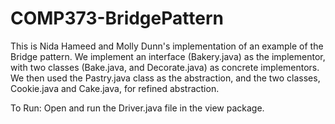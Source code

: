 # COMP373-BridgePattern
This is Nida Hameed and Molly Dunn's implementation of an example of the Bridge pattern. We implement an interface (Bakery.java) as the implementor, with two classes (Bake.java, and Decorate.java) as concrete implementors. We then used the Pastry.java class as the abstraction, and the two classes, Cookie.java and Cake.java, for refined abstraction. 

To Run: Open and run the Driver.java file in the view package. 
